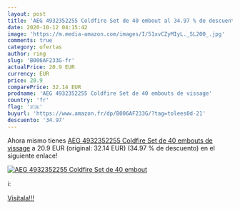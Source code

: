 ```yaml
---
layout: post
title: 'AEG 4932352255 Coldfire Set de 40 embout al 34.97 % de descuento'
date: 2020-10-12 04:15:42
image: 'https://m.media-amazon.com/images/I/51xvCZyMIyL._SL200_.jpg'
comments: true
category: ofertas
author: ring
slug: 'B006AF233G-fr'
actualPrice: 20.9 EUR
currency: EUR
price: 20.9
comparePrice: 32.14 EUR
prodname: 'AEG 4932352255 Coldfire Set de 40 embouts de vissage'
country: 'fr'
flag: '🇫🇷'
buyurl: 'https://www.amazon.fr/dp/B006AF233G/?tag=tolees0d-21'
descuento: '34.97'
---
```


Ahora mismo tienes [AEG 4932352255 Coldfire Set de 40 embouts de vissage](https://www.amazon.fr/dp/B006AF233G/?tag=tolees0d-21) a 20.9 EUR (original: 32.14 EUR) (34.97 %  de descuento) en el siguiente enlace!

[![AEG 4932352255 Coldfire Set de 40 embout](https://m.media-amazon.com/images/I/51xvCZyMIyL._SL200_.jpg)](https://www.amazon.fr/dp/B006AF233G/?tag=tolees0d-21)

ℹ️:


[Visítala!!!](https://www.amazon.fr/dp/B006AF233G/?tag=tolees0d-21)
